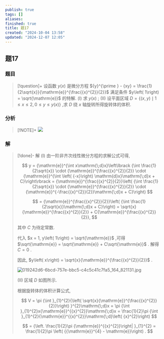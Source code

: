 ```yaml
---
publish: true
tags: []
aliases: 
finished: true
title: 题17
created: "2024-10-04 13:58"
updated: "2024-12-07 12:05"
---
```

## 题17
### 题目
> [!question]+
> 设函数 $y\left( x\right)$ 是微分方程 ${y}^{\prime } - {xy} = \frac{1}{2\sqrt{x}}{\mathrm{e}}^{\frac{{x}^{2}}{2}}$ 满足条件 $y\left( 1\right) = \sqrt{\mathrm{e}}$ 的特解.
> (I) 求 $y\left( x\right)$ ;
> (II) 设平面区域 $D = \{ \left( {x, y}\right) \mid 1 \leq x \leq 2,0 \leq y \leq y\left( x\right) \}$ ,求 $D$ 绕 $x$ 轴旋转所得旋转体的体积.
### 分析
> [!NOTE]+
> ![](https://img.hwenyi.live/202412072004197.webp)
### 解
> [!done]-
> 解 (I) 由一阶非齐次线性微分方程的求解公式可得,
> 
> $$
> y = {\mathrm{e}}^{\int x\mathrm{\;d}x}\left\lbrack {\int \frac{1}{2\sqrt{x}} \cdot {\mathrm{e}}^{\frac{{x}^{2}}{2}} \cdot {\mathrm{e}}^{\int \left( {-x}\right) \mathrm{d}x}\mathrm{\;d}x + C}\right\rbrack = {\mathrm{e}}^{\frac{{x}^{2}}{2}}\left( {\int \frac{1}{2\sqrt{x}} \cdot {\mathrm{e}}^{\frac{{x}^{2}}{2}} \cdot {\mathrm{e}}^{-\frac{{x}^{2}}{2}}\mathrm{\;d}x + C}\right)
> $$
> 
> $$
> = {\mathrm{e}}^{\frac{{x}^{2}}{2}}\left( {\int \frac{1}{2\sqrt{x}}\mathrm{\;d}x + C}\right) = \sqrt{x}{\mathrm{e}}^{\frac{{x}^{2}}{2}} + C{\mathrm{e}}^{\frac{{x}^{2}}{2}},
> $$
> 
> 其中 $C$ 为待定常数.
> 
> 代入 $x = 1, y\left( 1\right) = \sqrt{\mathrm{e}}$ ,可得 $\sqrt{\mathrm{e}} = \sqrt{\mathrm{e}} + C\sqrt{\mathrm{e}}$ . 解得 $C = 0$ .
> 
> 因此, $y\left( x\right) = \sqrt{x}{\mathrm{e}}^{\frac{{x}^{2}}{2}}$ .
> 
> ![019242d6-6bcd-757e-bbc5-c4c5c41c7fa5_164_821131.jpg](https://img.hwenyi.live/202409302017980.webp)
> 
> (II) 区域 $D$ 如图所示.
> 
> 根据旋转体的体积计算公式,
> 
> $$
> V = \pi {\int }_{1}^{2}{\left( \sqrt{x}{\mathrm{e}}^{\frac{{x}^{2}}{2}}\right) }^{2}\mathrm{\;d}x = \pi {\int }_{1}^{2}x{\mathrm{e}}^{{x}^{2}}\mathrm{\;d}x = \frac{1}{2}\pi {\int }_{1}^{2}{\mathrm{e}}^{{x}^{2}}\mathrm{\;d}\left( {x}^{2}\right)
> $$
> 
> $$
> = {\left. \frac{1}{2}\pi {\mathrm{e}}^{{x}^{2}}\right| }_{1}^{2} = \frac{1}{2}\pi \left( {{\mathrm{e}}^{4} - \mathrm{e}}\right) .
> $$